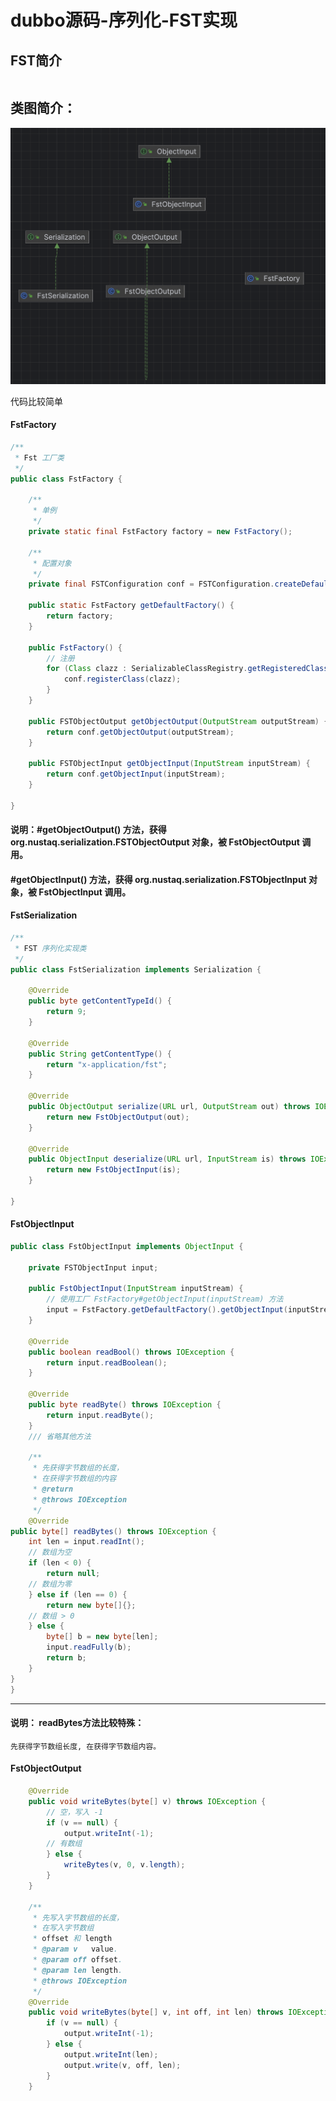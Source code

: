 # dubbo源码-序列化-FST实现

## FST简介
```FST fast-serialization 是重新实现的 Java 快速对象序列化的开发包。序列化速度更快（2-10倍）、体积更小，而且兼容 JDK 原生的序列化。要求 JDK 1.7 支持。
```

## 类图简介：

![fst-serial](media/17246553716857/fst-serial.png)


代码比较简单

#### FstFactory
```java
/**
 * Fst 工厂类
 */
public class FstFactory {

    /**
     * 单例
     */
    private static final FstFactory factory = new FstFactory();

    /**
     * 配置对象
     */
    private final FSTConfiguration conf = FSTConfiguration.createDefaultConfiguration();

    public static FstFactory getDefaultFactory() {
        return factory;
    }

    public FstFactory() {
        // 注册
        for (Class clazz : SerializableClassRegistry.getRegisteredClasses()) {
            conf.registerClass(clazz);
        }
    }

    public FSTObjectOutput getObjectOutput(OutputStream outputStream) {
        return conf.getObjectOutput(outputStream);
    }

    public FSTObjectInput getObjectInput(InputStream inputStream) {
        return conf.getObjectInput(inputStream);
    }

}
```

#### 说明：#getObjectOutput() 方法，获得 org.nustaq.serialization.FSTObjectOutput 对象，被 FstObjectOutput 调用。

#### #getObjectInput() 方法，获得 org.nustaq.serialization.FSTObjectInput 对象，被 FstObjectInput 调用。


#### FstSerialization

```java
/**
 * FST 序列化实现类
 */
public class FstSerialization implements Serialization {

    @Override
    public byte getContentTypeId() {
        return 9;
    }

    @Override
    public String getContentType() {
        return "x-application/fst";
    }

    @Override
    public ObjectOutput serialize(URL url, OutputStream out) throws IOException {
        return new FstObjectOutput(out);
    }

    @Override
    public ObjectInput deserialize(URL url, InputStream is) throws IOException {
        return new FstObjectInput(is);
    }

}
```

#### FstObjectInput

```java
public class FstObjectInput implements ObjectInput {

    private FSTObjectInput input;

    public FstObjectInput(InputStream inputStream) {
        // 使用工厂 FstFactory#getObjectInput(inputStream) 方法 
        input = FstFactory.getDefaultFactory().getObjectInput(inputStream);
    }

    @Override
    public boolean readBool() throws IOException {
        return input.readBoolean();
    }

    @Override
    public byte readByte() throws IOException {
        return input.readByte();
    }
    /// 省略其他方法
    
    /**
     * 先获得字节数组的长度，
     * 在获得字节数组的内容
     * @return 
     * @throws IOException
     */
    @Override
public byte[] readBytes() throws IOException {
    int len = input.readInt();
    // 数组为空
    if (len < 0) {
        return null;
    // 数组为零
    } else if (len == 0) {
        return new byte[]{};
    // 数组 > 0
    } else {
        byte[] b = new byte[len];
        input.readFully(b);
        return b;
    }
}
}
```
****
#### 说明： readBytes方法比较特殊：
    先获得字节数组长度, 在获得字节数组内容。
    
#### FstObjectOutput
```java
    @Override
    public void writeBytes(byte[] v) throws IOException {
        // 空，写入 -1
        if (v == null) {
            output.writeInt(-1);
        // 有数组
        } else {
            writeBytes(v, 0, v.length);
        }
    }
    
    /**
     * 先写入字节数组的长度，
     * 在写入字节数组
     * offset 和 length
     * @param v   value. 
     * @param off offset.
     * @param len length.
     * @throws IOException
     */
    @Override
    public void writeBytes(byte[] v, int off, int len) throws IOException {
        if (v == null) {
            output.writeInt(-1);
        } else {
            output.writeInt(len);
            output.write(v, off, len);
        }
    }

```
